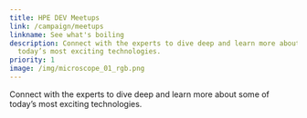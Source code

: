 ```yaml
---
title: HPE DEV Meetups
link: /campaign/meetups
linkname: See what's boiling
description: Connect with the experts to dive deep and learn more about some of
  today’s most exciting technologies.
priority: 1
image: /img/microscope_01_rgb.png
---
```

Connect with the experts to dive deep and learn more about some of today’s most exciting technologies.